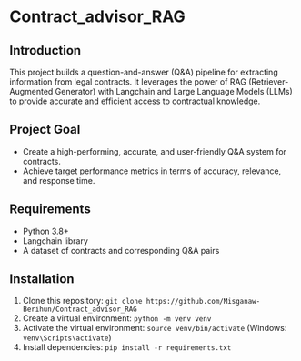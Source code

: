 # Contract_advisor_RAG
## Introduction

This project builds a question-and-answer (Q&A) pipeline for extracting information from legal contracts. It leverages the power of RAG (Retriever-Augmented Generator) with Langchain and Large Language Models (LLMs) to provide accurate and efficient access to contractual knowledge.

## Project Goal

* Create a high-performing, accurate, and user-friendly Q&A system for contracts.
* Achieve target performance metrics in terms of accuracy, relevance, and response time.

## Requirements
* Python 3.8+
* Langchain library
* A dataset of contracts and corresponding Q&A pairs 

## Installation
1. Clone this repository: `git clone https://github.com/Misganaw-Berihun/Contract_advisor_RAG`
2. Create a virtual environment: `python -m venv venv`
3. Activate the virtual environment: `source venv/bin/activate` (Windows: `venv\Scripts\activate`)
4. Install dependencies: `pip install -r requirements.txt`
